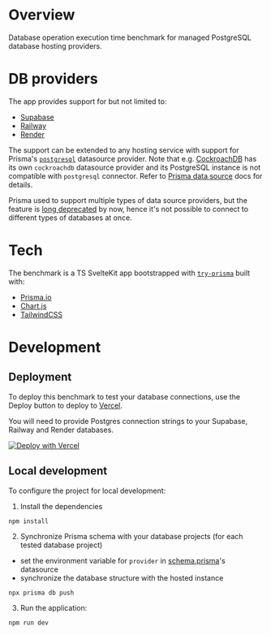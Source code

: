 # Overview
Database operation execution time benchmark for managed PostgreSQL database hosting providers.

# DB providers
The app provides support for but not limited to:
- [Supabase](https://supabase.com/)
- [Railway](https://railway.app/)
- [Render](https://render.com/)

The support can be extended to any hosting service with support for Prisma's [`postgresql`](https://www.prisma.io/docs/reference/api-reference/prisma-schema-reference#datasource) datasource provider.
Note that e.g. [CockroachDB](https://www.cockroachlabs.com) has its own `cockroachdb` datasource provider and its PostgreSQL instance is not compatible with `postgresql` connector. Refer to [Prisma data source](https://www.prisma.io/docs/concepts/components/prisma-schema/data-sources) docs for details.

Prisma used to support multiple types of data source providers, but the feature is [long deprecated](https://github.com/prisma/prisma/issues/3834) by now, hence it's not possible to connect to different types of databases at once.

# Tech
The benchmark is a TS SvelteKit app bootstrapped with [`try-prisma`](https://www.prisma.io/blog/try-prisma-announcment-Kv6bwRcdjd) built with:
- [Prisma.io](https://www.prisma.io/)
- [Chart.js](https://www.chartjs.org/)
- [TailwindCSS](https://tailwindcss.com/)

# Development

## Deployment

To deploy this benchmark to test your database connections, use the Deploy button to deploy to [Vercel](https://vercel.com).

You will need to provide Postgres connection strings to your Supabase, Railway and Render databases.

[![Deploy with Vercel](https://vercel.com/button)](https://vercel.com/new/clone?repository-url=https%3A%2F%2Fgithub.com%2Fmichal-kapala%2Fdb-benchmark&env=SUPABASE_DB_URL,RAILWAY_DB_URL,RENDER_DB_URL&envDescription=Standard%20PostgreSQL%20connection%20strings%20for%20Supabase%2C%20Railway.app%20and%20Render.com%20instances.)

## Local development

To configure the project for local development:
1. Install the dependencies
```
npm install
```
2. Synchronize Prisma schema with your database projects (for each tested database project)
- set the environment variable for `provider` in [schema.prisma](https://github.com/michal-kapala/db-benchmark/blob/master/prisma/schema.prisma#L6)'s datasource
- synchronize the database structure with the hosted instance
```
npx prisma db push
```
3. Run the application:
```
npm run dev
```
